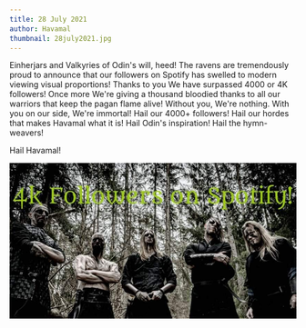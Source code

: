 ```yaml
---
title: 28 July 2021
author: Havamal
thumbnail: 28july2021.jpg
---
```


Einherjars and Valkyries of Odin's will, heed!
The ravens are tremendously proud to announce that our followers on Spotify has swelled to modern viewing visual proportions! Thanks to you We have surpassed 4000 or 4K followers!
Once more We're giving a thousand bloodied thanks to all our warriors that keep the pagan flame alive! Without you, We're nothing. With you on our side, We're immortal!
Hail our 4000+ followers! Hail our hordes that makes Havamal what it is! Hail Odin's inspiration! Hail the hymn-weavers!

Hail Havamal!

![28july2021.jpg](./28july2021.jpg)
